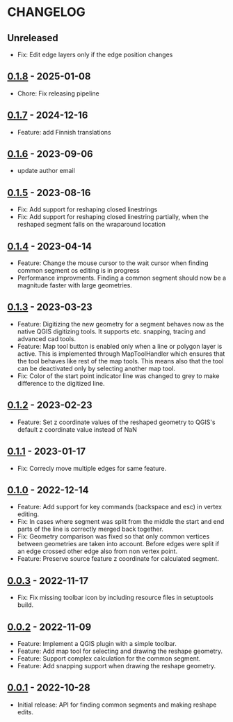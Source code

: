 # CHANGELOG

## Unreleased

- Fix: Edit edge layers only if the edge position changes

## [0.1.8] - 2025-01-08

- Chore: Fix releasing pipeline

## [0.1.7] - 2024-12-16

- Feature: add Finnish translations

## [0.1.6] - 2023-09-06

- update author email

## [0.1.5] - 2023-08-16

- Fix: Add support for reshaping closed linestrings
- Fix: Add support for reshaping closed linestring partially, when the reshaped segment falls on the wraparound location

## [0.1.4] - 2023-04-14

- Feature: Change the mouse cursor to the wait cursor when finding common segment os editing is in progress
- Performance improvments. Finding a common segment should now be a magnitude faster with large geometries.

## [0.1.3] - 2023-03-23

- Feature: Digitizing the new geometry for a segment behaves now as the native QGIS digitizing tools. It supports etc. snapping, tracing and advanced cad tools.
- Feature: Map tool button is enabled only when a line or polygon layer is active. This is implemented through MapToolHandler which ensures that the tool behaves like rest of the map tools. This means also that the tool can be deactivated only by selecting another map tool.
- Fix: Color of the start point indicator line was changed to grey to make difference to the digitized line.

## [0.1.2] - 2023-02-23

- Feature: Set z coordinate values of the reshaped geometry to QGIS's default z coordinate value instead of NaN

## [0.1.1] - 2023-01-17

- Fix: Correcly move multiple edges for same feature.

## [0.1.0] - 2022-12-14

- Feature: Add support for key commands (backspace and esc) in vertex editing.
- Fix: In cases where segment was split from the middle the start and end parts of the line is correctly merged back together.
- Fix: Geometry comparison was fixed so that only common vertices between geometries are taken into account. Before edges were split if an edge crossed other edge also from non vertex point.
- Feature: Preserve source feature z coordinate for calculated segment.

## [0.0.3] - 2022-11-17

- Fix: Fix missing toolbar icon by including resource files in setuptools build.

## [0.0.2] - 2022-11-09

- Feature: Implement a QGIS plugin with a simple toolbar.
- Feature: Add map tool for selecting and drawing the reshape geometry.
- Feature: Support complex calculation for the common segment.
- Feature: Add snapping support when drawing the reshape geometry.

## [0.0.1] - 2022-10-28

- Initial release: API for finding common segments and making reshape edits.

[0.0.1]: https://github.com/nlsfi/segment-reshape-qgis-plugin/releases/tag/v0.0.1
[0.0.2]: https://github.com/nlsfi/segment-reshape-qgis-plugin/releases/tag/v0.0.2
[0.0.3]: https://github.com/nlsfi/segment-reshape-qgis-plugin/releases/tag/v0.0.3
[0.1.0]: https://github.com/nlsfi/segment-reshape-qgis-plugin/releases/tag/v0.1.0
[0.1.1]: https://github.com/nlsfi/segment-reshape-qgis-plugin/releases/tag/v0.1.1
[0.1.2]: https://github.com/nlsfi/segment-reshape-qgis-plugin/releases/tag/v0.1.2
[0.1.3]: https://github.com/nlsfi/segment-reshape-qgis-plugin/releases/tag/v0.1.3
[0.1.4]: https://github.com/nlsfi/segment-reshape-qgis-plugin/releases/tag/v0.1.4
[0.1.5]: https://github.com/nlsfi/segment-reshape-qgis-plugin/releases/tag/v0.1.5
[0.1.6]: https://github.com/nlsfi/segment-reshape-qgis-plugin/releases/tag/v0.1.6
[0.1.7]: https://github.com/nlsfi/segment-reshape-qgis-plugin/releases/tag/v0.1.7
[0.1.8]: https://github.com/nlsfi/segment-reshape-qgis-plugin/releases/tag/v0.1.8
